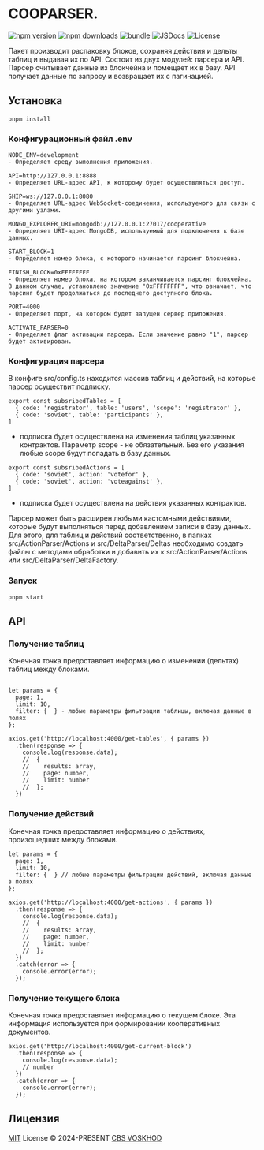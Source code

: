 # COOPARSER.

[![npm version][npm-version-src]][npm-version-href]
[![npm downloads][npm-downloads-src]][npm-downloads-href]
[![bundle][bundle-src]][bundle-href]
[![JSDocs][jsdocs-src]][jsdocs-href]
[![License][license-src]][license-href]

Пакет производит распаковку блоков, сохраняя действия и дельты таблиц и выдавая их по API. Состоит из двух модулей: парсера и API. Парсер считывает данные из блокчейна и помещает их в базу. API получает данные по запросу и возвращает их с пагинацией.

## Установка
```
pnpm install
```

### Конфигурационный файл .env
```
NODE_ENV=development
- Определяет среду выполнения приложения.

API=http://127.0.0.1:8888
- Определяет URL-адрес API, к которому будет осуществляться доступ.

SHIP=ws://127.0.0.1:8080
- Определяет URL-адрес WebSocket-соединения, используемого для связи с другими узлами.

MONGO_EXPLORER_URI=mongodb://127.0.0.1:27017/cooperative
- Определяет URI-адрес MongoDB, используемый для подключения к базе данных.

START_BLOCK=1
- Определяет номер блока, с которого начинается парсинг блокчейна.

FINISH_BLOCK=0xFFFFFFFF
- Определяет номер блока, на котором заканчивается парсинг блокчейна. В данном случае, установлено значение "0xFFFFFFFF", что означает, что парсинг будет продолжаться до последнего доступного блока.

PORT=4000
- Определяет порт, на котором будет запущен сервер приложения.

ACTIVATE_PARSER=0
- Определяет флаг активации парсера. Если значение равно "1", парсер будет активирован.
```

### Конфигурация парсера
В конфиге src/config.ts находится массив таблиц и действий, на которые парсер осуществит подписку.

```
export const subsribedTables = [
  { code: 'registrator', table: 'users', 'scope': 'registrator' },
  { code: 'soviet', table: 'participants' },
]
```
- подписка будет осуществлена на изменения таблиц указанных контрактов. Параметр scope - не обязательный. Без его указания любые scope будут попадать в базу данных.

```
export const subsribedActions = [
  { code: 'soviet', action: 'votefor' },
  { code: 'soviet', action: 'voteagainst' },
]
```
- подписка будет осуществлена на действия указанных контрактов.

Парсер может быть расширен любыми кастомными действиями, которые будут выполняться перед добавлением записи в базу данных. Для этого, для таблиц и действий соответственно, в папках src/ActionParser/Actions и src/DeltaParser/Deltas необходимо создать файлы с методами обработки и добавить их к src/ActionParser/Actions или src/DeltaParser/DeltaFactory.

### Запуск
```
pnpm start
```

## API

### Получение таблиц
Конечная точка предоставляет информацию о изменении (дельтах) таблиц между блоками.

```

let params = {
  page: 1,
  limit: 10,
  filter: {  } - любые параметры фильтрации таблицы, включая данные в полях
};

axios.get('http://localhost:4000/get-tables', { params })
  .then(response => {
    console.log(response.data);
    //  {
    //    results: array,
    //    page: number,
    //    limit: number
    //  };
  })
```

### Получение действий
Конечная точка предоставляет информацию о действиях, произошедших между блоками.

```
let params = {
  page: 1,
  limit: 10,
  filter: {  } // любые параметры фильтрации действий, включая данные в полях
};

axios.get('http://localhost:4000/get-actions', { params })
  .then(response => {
    console.log(response.data);
    //  {
    //    results: array,
    //    page: number,
    //    limit: number
    //  };
  })
  .catch(error => {
    console.error(error);
  });
```

### Получение текущего блока
Конечная точка предоставляет информацию о текущем блоке. Эта информация используется при формировании кооперативных документов.

```
axios.get('http://localhost:4000/get-current-block')
  .then(response => {
    console.log(response.data);
    // number
  })
  .catch(error => {
    console.error(error);
  });
```

## Лицензия

[MIT](./LICENSE) License © 2024-PRESENT [CBS VOSKHOD](https://github.com/copenomics)

<!-- Badges -->

[npm-version-src]: https://img.shields.io/npm/v/cooparser?style=flat&colorA=080f12&colorB=1fa669
[npm-version-href]: https://npmjs.com/package/cooparser
[npm-downloads-src]: https://img.shields.io/npm/dm/cooparser?style=flat&colorA=080f12&colorB=1fa669
[npm-downloads-href]: https://npmjs.com/package/cooparser
[bundle-src]: https://img.shields.io/bundlephobia/minzip/cooparser?style=flat&colorA=080f12&colorB=1fa669&label=minzip
[bundle-href]: https://bundlephobia.com/result?p=cooparser
[license-src]: https://img.shields.io/github/license/copenomics/cooparser.svg?style=flat&colorA=080f12&colorB=1fa669
[license-href]: https://github.com/copenomics/cooparser/blob/main/LICENSE
[jsdocs-src]: https://img.shields.io/badge/jsdocs-reference-080f12?style=flat&colorA=080f12&colorB=1fa669
[jsdocs-href]: https://www.jsdocs.io/package/cooparser
